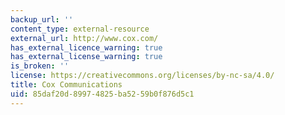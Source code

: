 ```yaml
---
backup_url: ''
content_type: external-resource
external_url: http://www.cox.com/
has_external_licence_warning: true
has_external_license_warning: true
is_broken: ''
license: https://creativecommons.org/licenses/by-nc-sa/4.0/
title: Cox Communications
uid: 85daf20d-8997-4825-ba52-59b0f876d5c1
---
```

